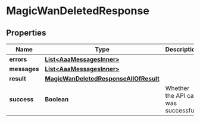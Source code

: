 

# MagicWanDeletedResponse


## Properties

| Name | Type | Description | Notes |
|------------ | ------------- | ------------- | -------------|
|**errors** | [**List&lt;AaaMessagesInner&gt;**](AaaMessagesInner.md) |  |  |
|**messages** | [**List&lt;AaaMessagesInner&gt;**](AaaMessagesInner.md) |  |  |
|**result** | [**MagicWanDeletedResponseAllOfResult**](MagicWanDeletedResponseAllOfResult.md) |  |  |
|**success** | **Boolean** | Whether the API call was successful |  |



